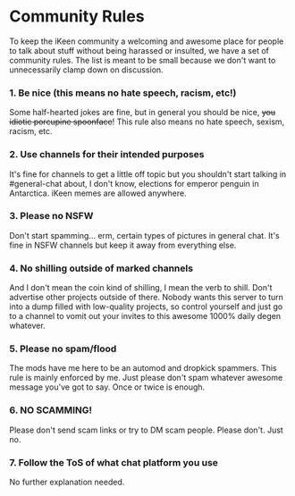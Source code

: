 # Community Rules

To keep the iKeen community a welcoming and awesome place for people to talk about stuff without being harassed or insulted, we have a set of community rules. The list is meant to be small because we don't want to unnecessarily clamp down on discussion.

### 1. Be nice (this means no hate speech, racism, etc!)

Some half-hearted jokes are fine, but in general you should be nice, ~~you idiotic porcupine spoonface~~! This rule also means no hate speech, sexism, racism, etc.

### 2. Use channels for their intended purposes

It's fine for channels to get a little off topic but you shouldn't start talking in #general-chat about, I don't know, elections for emperor penguin in Antarctica. iKeen memes are allowed anywhere.

### 3. Please no NSFW

Don't start spamming... erm, certain types of pictures in general chat. It's fine in NSFW channels but keep it away from everything else.

### 4. No shilling outside of marked channels

And I don't mean the coin kind of shilling, I mean the verb to shill. Don't advertise other projects outside of there. Nobody wants this server to turn into a dump filled with low-quality projects, so control yourself and just go to a channel to vomit out your invites to this awesome 1000% daily degen whatever.

### 5. Please no spam/flood

The mods have me here to be an automod and dropkick spammers. This rule is mainly enforced by me. Just please don't spam whatever awesome message you've got to say. Once or twice is enough.

### 6. **NO SCAMMING!**

Please don't send scam links or try to DM scam people. Please don't. Just no.

### 7. Follow the ToS of what chat platform you use

No further explanation needed.
